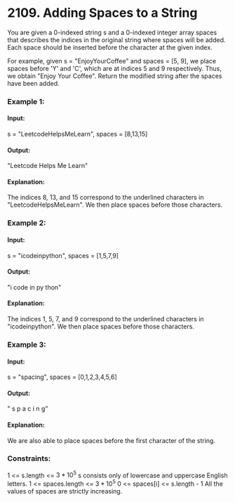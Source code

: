 # 2109. Adding Spaces to a String
You are given a 0-indexed string s and a 0-indexed integer array spaces that describes the indices in the original string where spaces will be added. Each space should be inserted before the character at the given index.

For example, given s = "EnjoyYourCoffee" and spaces = [5, 9], we place spaces before 'Y' and 'C', which are at indices 5 and 9 respectively. Thus, we obtain "Enjoy Your Coffee".
Return the modified string after the spaces have been added.

### Example 1:
#### Input:
s = "LeetcodeHelpsMeLearn", spaces = [8,13,15]
#### Output:
"Leetcode Helps Me Learn"
#### Explanation: 
The indices 8, 13, and 15 correspond to the underlined characters in "LeetcodeHelpsMeLearn".
We then place spaces before those characters.

### Example 2:
#### Input:
s = "icodeinpython", spaces = [1,5,7,9]
#### Output:
"i code in py thon"
#### Explanation:
The indices 1, 5, 7, and 9 correspond to the underlined characters in "icodeinpython".
We then place spaces before those characters.

### Example 3:
#### Input:
s = "spacing", spaces = [0,1,2,3,4,5,6]
#### Output:
" s p a c i n g"
#### Explanation:
We are also able to place spaces before the first character of the string.
 
### Constraints:
1 <= s.length <= $`3 * 10^5`$
s consists only of lowercase and uppercase English letters.
1 <= spaces.length <= $`3 * 10^5`$
0 <= spaces[i] <= s.length - 1
All the values of spaces are strictly increasing.

